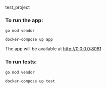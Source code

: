 test_project

### To run the app:

`go mod vendor`

`docker-compose up app`

The app will be available at http://0.0.0.0:8081


### To run tests:

`go mod vendor`

`docker-compose up test`


